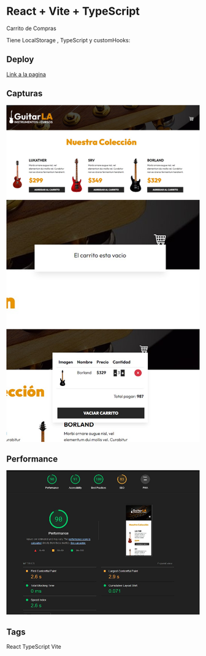 # React + Vite + TypeScript

Carrito de Compras

Tiene LocalStorage , TypeScript y customHooks:

## Deploy

[Link a la pagina](https://660b3a9342bca63906c50191--unrivaled-macaron-582eac.netlify.app/)

## Capturas

![screen-0](https://raw.githubusercontent.com/eapepe0/CarritoCompras2024-GuitarLA/main/screen-0.jpg)
![screen-1](https://raw.githubusercontent.com/eapepe0/CarritoCompras2024-GuitarLA/main/screen-1.jpg)
![screen-2](https://raw.githubusercontent.com/eapepe0/CarritoCompras2024-GuitarLA/main/screen-2.jpg)

## Performance

![performance](https://raw.githubusercontent.com/eapepe0/CarritoCompras2024-GuitarLA/main/performance.jpg)

## Tags
React
TypeScript
Vite
